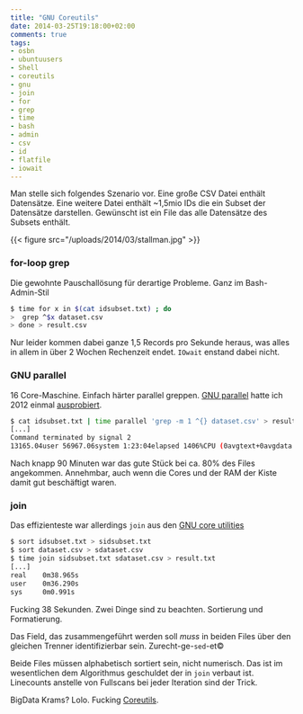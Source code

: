 ```yaml
---
title: "GNU Coreutils"
date: 2014-03-25T19:18:00+02:00
comments: true
tags:
- osbn
- ubuntuusers
- Shell
- coreutils
- gnu
- join
- for
- grep
- time
- bash
- admin
- csv
- id
- flatfile
- iowait
---
```


Man stelle sich folgendes Szenario vor. Eine große CSV Datei enthält Datensätze.
Eine weitere Datei enthält ~1,5mio IDs die ein Subset der Datensätze darstellen.
Gewünscht ist ein File das alle Datensätze des Subsets enthält.

{{< figure src="/uploads/2014/03/stallman.jpg" >}}

### for-loop grep

Die gewohnte Pauschallösung für derartige Probleme. Ganz im Bash-Admin-Stil

``` bash
$ time for x in $(cat idsubset.txt) ; do
>  grep ^$x dataset.csv
> done > result.csv
```

Nur leider kommen dabei ganze 1,5 Records pro Sekunde heraus, was alles in allem
in über 2 Wochen Rechenzeit endet. `IOwait` enstand dabei nicht.

### GNU parallel

16 Core-Maschine. Einfach härter parallel greppen. [GNU parallel](https://www.gnu.org/software/parallel/)
hatte ich 2012 einmal [ausprobiert](https://noqqe.de/blog/2012/01/08/gnu-parallel/).

``` bash
$ cat idsubset.txt | time parallel 'grep -m 1 ^{} dataset.csv' > result.csv
[...]
Command terminated by signal 2
13165.04user 56967.06system 1:23:04elapsed 1406%CPU (0avgtext+0avgdata 40816maxresident)k
```

Nach knapp 90 Minuten war das gute Stück bei ca. 80% des Files angekommen.
Annehmbar, auch wenn die Cores und der RAM der Kiste damit gut beschäftigt
waren.

### join

Das effizienteste war allerdings `join` aus den [GNU core utilities](https://www.gnu.org/software/coreutils/)

``` bash
$ sort idsubset.txt > sidsubset.txt
$ sort dataset.csv > sdataset.csv
$ time join sidsubset.txt sdataset.csv > result.txt
[...]
real    0m38.965s
user    0m36.290s
sys     0m0.991s
```

Fucking 38 Sekunden. Zwei Dinge sind zu beachten. Sortierung und
Formatierung.

Das Field, das zusammengeführt werden soll _muss_ in beiden Files über den
gleichen Trenner identifizierbar sein. Zurecht-ge-`sed`-et&copy;

Beide Files müssen alphabetisch sortiert sein, nicht numerisch. Das ist im
wesentlichen dem Algorithmus geschuldet der in `join` verbaut ist. Linecounts
anstelle von Fullscans bei jeder Iteration sind der Trick.

BigData Krams? Lolo. Fucking [Coreutils](http://rms.sexy).
